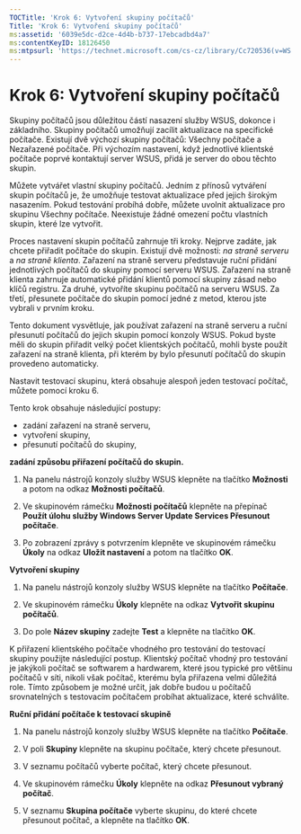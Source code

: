 ```yaml
---
TOCTitle: 'Krok 6: Vytvoření skupiny počítačů'
Title: 'Krok 6: Vytvoření skupiny počítačů'
ms:assetid: '6039e5dc-d2ce-4d4b-b737-17ebcadbd4a7'
ms:contentKeyID: 18126450
ms:mtpsurl: 'https://technet.microsoft.com/cs-cz/library/Cc720536(v=WS.10)'
---
```


Krok 6: Vytvoření skupiny počítačů
==================================

Skupiny počítačů jsou důležitou částí nasazení služby WSUS, dokonce i základního. Skupiny počítačů umožňují zacílit aktualizace na specifické počítače. Existují dvě výchozí skupiny počítačů: Všechny počítače a Nezařazené počítače. Při výchozím nastavení, když jednotlivé klientské počítače poprvé kontaktují server WSUS, přidá je server do obou těchto skupin.

Můžete vytvářet vlastní skupiny počítačů. Jedním z přínosů vytváření skupin počítačů je, že umožňuje testovat aktualizace před jejich širokým nasazením. Pokud testování probíhá dobře, můžete uvolnit aktualizace pro skupinu Všechny počítače. Neexistuje žádné omezení počtu vlastních skupin, které lze vytvořit.

Proces nastavení skupin počítačů zahrnuje tři kroky. Nejprve zadáte, jak chcete přiřadit počítače do skupin. Existují dvě možnosti: *na straně serveru* a *na straně klienta*. Zařazení na straně serveru představuje ruční přidání jednotlivých počítačů do skupiny pomocí serveru WSUS. Zařazení na straně klienta zahrnuje automatické přidání klientů pomocí skupiny zásad nebo klíčů registru. Za druhé, vytvoříte skupinu počítačů na serveru WSUS. Za třetí, přesunete počítače do skupin pomocí jedné z metod, kterou jste vybrali v prvním kroku.

Tento dokument vysvětluje, jak používat zařazení na straně serveru a ruční přesunutí počítačů do jejich skupin pomocí konzoly WSUS. Pokud byste měli do skupin přiřadit velký počet klientských počítačů, mohli byste použít zařazení na straně klienta, při kterém by bylo přesunutí počítačů do skupin provedeno automaticky.

Nastavit testovací skupinu, která obsahuje alespoň jeden testovací počítač, můžete pomocí kroku 6.

Tento krok obsahuje následující postupy:

-   zadání zařazení na straně serveru,
-   vytvoření skupiny,
-   přesunutí počítačů do skupiny,

**zadání způsobu přiřazení počítačů do skupin.**
1.  Na panelu nástrojů konzoly služby WSUS klepněte na tlačítko **Možnosti** a potom na odkaz **Možnosti počítačů**.

2.  Ve skupinovém rámečku **Možnosti počítačů** klepněte na přepínač **Použít úlohu služby Windows Server Update Services Přesunout počítače**.

3.  Po zobrazení zprávy s potvrzením klepněte ve skupinovém rámečku **Úkoly** na odkaz **Uložit nastavení** a potom na tlačítko **OK**.

**Vytvoření skupiny**
1.  Na panelu nástrojů konzoly služby WSUS klepněte na tlačítko **Počítače**.

2.  Ve skupinovém rámečku **Úkoly** klepněte na odkaz **Vytvořit skupinu počítačů**.

3.  Do pole **Název skupiny** zadejte **Test** a klepněte na tlačítko **OK**.

K přiřazení klientského počítače vhodného pro testování do testovací skupiny použijte následující postup. Klientský počítač vhodný pro testování je jakýkoli počítač se softwarem a hardwarem, které jsou typické pro většinu počítačů v síti, nikoli však počítač, kterému byla přiřazena velmi důležitá role. Tímto způsobem je možné určit, jak dobře budou u počítačů srovnatelných s testovacím počítačem probíhat aktualizace, které schválíte.

**Ruční přidání počítače k testovací skupině**
1.  Na panelu nástrojů konzoly služby WSUS klepněte na tlačítko **Počítače**.

2.  V poli **Skupiny** klepněte na skupinu počítače, který chcete přesunout.

3.  V seznamu počítačů vyberte počítač, který chcete přesunout.

4.  Ve skupinovém rámečku **Úkoly** klepněte na odkaz **Přesunout vybraný počítač**.

5.  V seznamu **Skupina počítače** vyberte skupinu, do které chcete přesunout počítač, a klepněte na tlačítko **OK**.
